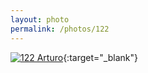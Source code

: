 ```yaml
---
layout: photo
permalink: /photos/122
---
```


[![122 Arturo](https://c2.staticflickr.com/2/1650/24028146960_b615d24b73_c.jpg)](https://www.flickr.com/photos/131440297@N08/24028146960/){:target="_blank"}
